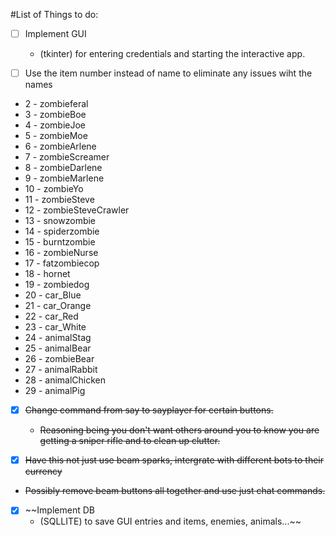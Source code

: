 #List of Things to do:

- [ ] Implement GUI
  * (tkinter) for entering credentials and starting the interactive app.

- [ ] Use the item number instead of name to eliminate any issues wiht the names
 * 2 - zombieferal
 * 3 - zombieBoe
 * 4 - zombieJoe
 * 5 - zombieMoe
 * 6 - zombieArlene
 * 7 - zombieScreamer
 * 8 - zombieDarlene
 * 9 - zombieMarlene
 * 10 - zombieYo
 * 11 - zombieSteve
 * 12 - zombieSteveCrawler
 * 13 - snowzombie
 * 14 - spiderzombie
 * 15 - burntzombie
 * 16 - zombieNurse
 * 17 - fatzombiecop
 * 18 - hornet
 * 19 - zombiedog
 * 20 - car_Blue
 * 21 - car_Orange
 * 22 - car_Red
 * 23 - car_White
 * 24 - animalStag
 * 25 - animalBear
 * 26 - zombieBear
 * 27 - animalRabbit
 * 28 - animalChicken
 * 29 - animalPig

- [x] ~~Change command from say to sayplayer for certain buttons.~~
   * ~~Reasoning being you don't want others around you to know you are getting a sniper rifle and to clean up clutter.~~

- [x] ~~Have this not just use beam sparks, intergrate with different bots to their currency~~
 * ~~Possibly remove beam buttons all together and use just chat commands.~~
 
- [x] ~~Implement DB
  * (SQLLITE) to save GUI entries and items, enemies, animals...~~

